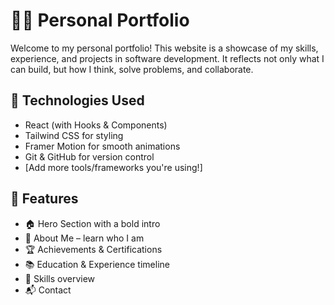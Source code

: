 # 🧑‍💻 Personal Portfolio

Welcome to my personal portfolio! This website is a showcase of my skills, experience, and projects in software development. It reflects not only what I can build, but how I think, solve problems, and collaborate.

## 🚀 Technologies Used

- React (with Hooks & Components)
- Tailwind CSS for styling
- Framer Motion for smooth animations
- Git & GitHub for version control
- [Add more tools/frameworks you're using!]

## 🧩 Features

- 🏠 Hero Section with a bold intro
- 🧠 About Me – learn who I am
- 🏆 Achievements & Certifications
- 📚 Education & Experience timeline
- 🔧 Skills overview
- 📬 Contact
